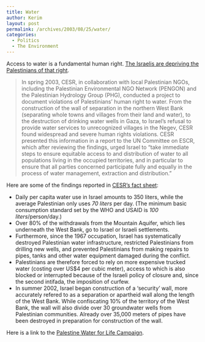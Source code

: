 ```yaml
---
title: Water
author: Kerim
layout: post
permalink: /archives/2003/08/25/water/
categories:
  - Politics
  - The Environment
---
```

Access to water is a fundamental human right. <a href="http://www.cesr.org/PROGRAMS/waterpalestine.htm" onclick="_gaq.push(['_trackEvent', 'outbound-article', 'http://www.cesr.org/PROGRAMS/waterpalestine.htm', 'The Israelis are depriving the Palestinians of that right']);" >The Israelis are depriving the Palestinians of that right</a>.


>   In spring 2003, CESR, in collaboration with local Palestinian NGOs, including the Palestinian Environmental NGO Network (PENGON) and the Palestinian Hydrology Group (PHG), conducted a project to document violations of Palestinians&#8217; human right to water. From the construction of the wall of separation in the northern West Bank (separating whole towns and villages from their land and water), to the destruction of drinking water wells in Gaza, to Israel&#8217;s refusal to provide water services to unrecognized villages in the Negev, CESR found widespread and severe human rights violations. CESR presented this information in a report to the UN Committee on ESCR, which after reviewing the findings, urged Israel to &#8220;take immediate steps to ensure equitable access to and distribution of water to all populations living in the occupied territories, and in particular to ensure that all parties concerned participate fully and equally in the process of water management, extraction and distribution.&#8221;


Here are some of the findings reported in <a href="http://www.cesr.org/PROGRAMS/PalestineH20FS1.pdf" onclick="_gaq.push(['_trackEvent','download','http://www.cesr.org/PROGRAMS/PalestineH20FS1.pdf']);" >CESR&#8217;s fact sheet</a>:

  * Daily per capita water use in Israel amounts to 350 liters, while the average Palestinian only uses *70 liters* per day. (The minimum basic consumption standard set by the WHO and USAID is *100 liters*/person/day.)
  * Over 80% of the withdrawals from the Mountain Aquifer, which lies underneath the West Bank, go to Israel or Israeli settlements.
  * Furthermore, since the 1967 occupation, Israel has systematically destroyed Palestinian water infrastructure, restricted Palestinians from drilling new wells, and prevented Palestinians from making repairs to pipes, tanks and other water equipment damaged during the conflict.
  * Palestinians are therefore forced to rely on more expensive trucked water (costing over US$4 per cubic meter), access to which is also blocked or interrupted because of the Israeli policy of closure and, since the second intifada, the imposition of curfew. 
  * In summer 2002, Israel began construction of a &#8216;security&#8217; wall, more accurately refered to as a separation or apartheid wall along the length of the West Bank. While confiscating 10% of the territory of the West Bank, the wall will also divide over 30 groundwater wells from Palestinian communities. Already over 35,000 meters of pipes have been destroyed in preparation for construction of the wall. 

Here is a link to the <a href="http://phg.org/campaign/" onclick="_gaq.push(['_trackEvent', 'outbound-article', 'http://phg.org/campaign/', 'Palestine Water for Life Campaign']);" >Palestine Water for Life Campaign</a>.

